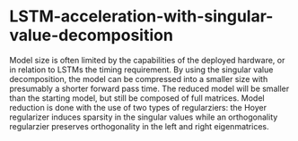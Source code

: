 # LSTM-acceleration-with-singular-value-decomposition

Model size is often limited by the capabilities of the deployed hardware, or in relation to LSTMs the timing requirement. By using the singular value decomposition, the model can be compressed into a smaller size with presumably a shorter forward pass time. The reduced model will be smaller than the starting model, but still be composed of full matrices. Model reduction is done with the use of two types of regularziers: the Hoyer regularizer induces sparsity in the singular values while an orthogonality regularzier preserves orthogonality in the left and right eigenmatrices. 
